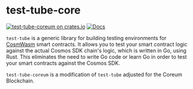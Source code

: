 # test-tube-core

[![test-tube-coreum on crates.io](https://img.shields.io/crates/v/test-tube-coreum.svg)](https://crates.io/crates/test-tube-coreum) [![Docs](https://docs.rs/test-tube-coreum/badge.svg)](https://docs.rs/test-tube-coreum)

`test-tube` is a generic library for building testing environments for [CosmWasm](https://cosmwasm.com/) smart contracts. It allows you to test your smart contract logic against the actual Cosmos SDK chain's logic, which is written in Go, using Rust. This eliminates the need to write Go code or learn Go in order to test your smart contracts against the Cosmos SDK.

`test-tube-coreum` is a modification of `test-tube` adjusted for the Coreum Blockchain.

